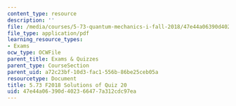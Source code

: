 ```yaml
---
content_type: resource
description: ''
file: /media/courses/5-73-quantum-mechanics-i-fall-2018/47e44a06390d402366477a312cdc97ea_MIT5_73F18_quiz20_soln.pdf
file_type: application/pdf
learning_resource_types:
- Exams
ocw_type: OCWFile
parent_title: Exams & Quizzes
parent_type: CourseSection
parent_uid: a72c23bf-10d3-fac1-556b-86be25ceb05a
resourcetype: Document
title: 5.73 F2018 Solutions of Quiz 20
uid: 47e44a06-390d-4023-6647-7a312cdc97ea
---
```


